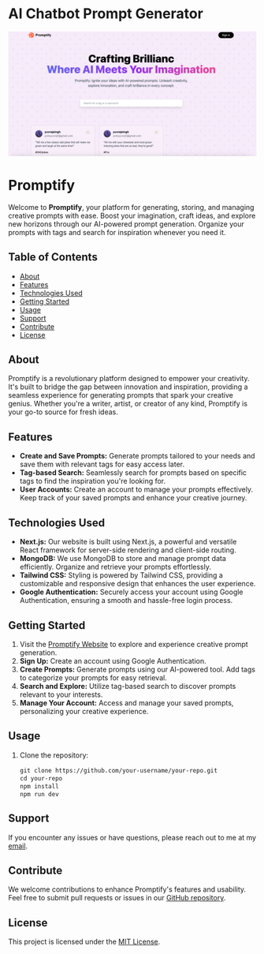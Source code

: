 # AI Chatbot Prompt Generator

![Promptify Screenshot](public/assets/images/ss.png)

# Promptify

Welcome to **Promptify**, your platform for generating, storing, and managing creative prompts with ease. Boost your imagination, craft ideas, and explore new horizons through our AI-powered prompt generation. Organize your prompts with tags and search for inspiration whenever you need it.

## Table of Contents

- [About](#about)
- [Features](#features)
- [Technologies Used](#technologies-used)
- [Getting Started](#getting-started)
- [Usage](#usage)
- [Support](#support)
- [Contribute](#contribute)
- [License](#license)

## About

Promptify is a revolutionary platform designed to empower your creativity. It's built to bridge the gap between innovation and inspiration, providing a seamless experience for generating prompts that spark your creative genius. Whether you're a writer, artist, or creator of any kind, Promptify is your go-to source for fresh ideas.

## Features

- **Create and Save Prompts:** Generate prompts tailored to your needs and save them with relevant tags for easy access later.
- **Tag-based Search:** Seamlessly search for prompts based on specific tags to find the inspiration you're looking for.
- **User Accounts:** Create an account to manage your prompts effectively. Keep track of your saved prompts and enhance your creative journey.

## Technologies Used

- **Next.js:** Our website is built using Next.js, a powerful and versatile React framework for server-side rendering and client-side routing.
- **MongoDB:** We use MongoDB to store and manage prompt data efficiently. Organize and retrieve your prompts effortlessly.
- **Tailwind CSS:** Styling is powered by Tailwind CSS, providing a customizable and responsive design that enhances the user experience.
- **Google Authentication:** Securely access your account using Google Authentication, ensuring a smooth and hassle-free login process.

## Getting Started

1. Visit the [Promptify Website](https://get-prompts-three.vercel.app/) to explore and experience creative prompt generation.
2. **Sign Up:** Create an account using Google Authentication.
3. **Create Prompts:** Generate prompts using our AI-powered tool. Add tags to categorize your prompts for easy retrieval.
4. **Search and Explore:** Utilize tag-based search to discover prompts relevant to your interests.
5. **Manage Your Account:** Access and manage your saved prompts, personalizing your creative experience.

## Usage

1. Clone the repository:
   ```
   git clone https://github.com/your-username/your-repo.git
   cd your-repo
   npm install
   npm run dev
   ```
   
## Support

If you encounter any issues or have questions, please reach out to me at my [email](mailto:yuvrajjadon@gmail.com).

## Contribute

We welcome contributions to enhance Promptify's features and usability. Feel free to submit pull requests or issues in our [GitHub repository](https://github.com/yourusername/promptify).

## License

This project is licensed under the [MIT License](LICENSE).

